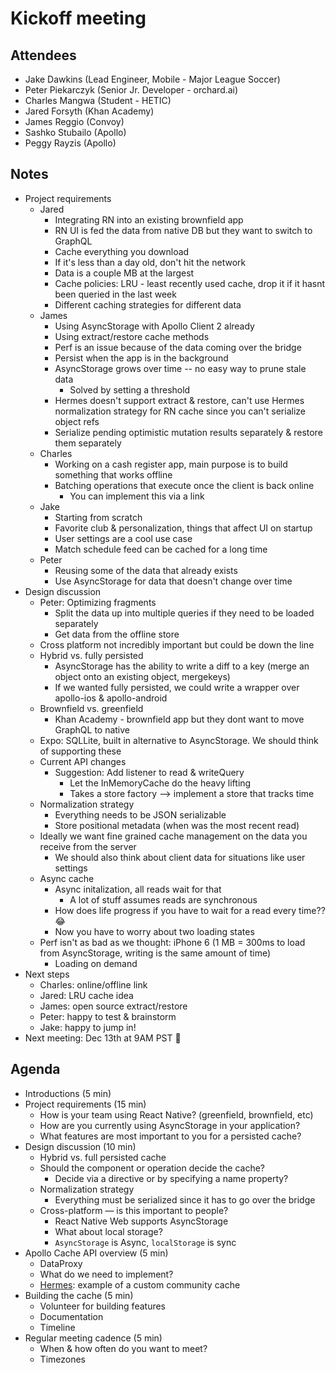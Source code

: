 # Kickoff meeting

## Attendees
- Jake Dawkins (Lead Engineer, Mobile - Major League Soccer)
- Peter Piekarczyk (Senior Jr. Developer - orchard.ai)
- Charles Mangwa (Student - HETIC)
- Jared Forsyth (Khan Academy)
- James Reggio (Convoy)
- Sashko Stubailo (Apollo)
- Peggy Rayzis (Apollo)

## Notes
- Project requirements
  - Jared
    - Integrating RN into an existing brownfield app
    - RN UI is fed the data from native DB but they want to switch to GraphQL
    - Cache everything you download
    - If it's less than a day old, don't hit the network
    - Data is a couple MB at the largest
    - Cache policies: LRU - least recently used cache, drop it if it hasnt been queried in the last week
    - Different caching strategies for different data
  - James
    - Using AsyncStorage with Apollo Client 2 already
    - Using extract/restore cache methods
    - Perf is an issue because of the data coming over the bridge
    - Persist when the app is in the background
    - AsyncStorage grows over time -- no easy way to prune stale data
      - Solved by setting a threshold
    - Hermes doesn't support extract & restore, can't use Hermes normalization strategy for RN cache since you can't serialize object refs
    - Serialize pending optimistic mutation results separately & restore them separately
  - Charles
    - Working on a cash register app, main purpose is to build something that works offline
    - Batching operations that execute once the client is back online
      - You can implement this via a link
  - Jake
    - Starting from scratch
    - Favorite club & personalization, things that affect UI on startup
    - User settings are a cool use case
    - Match schedule feed can be cached for a long time
  - Peter
    - Reusing some of the data that already exists
    - Use AsyncStorage for data that doesn't change over time
- Design discussion
  - Peter: Optimizing fragments
    - Split the data up into multiple queries if they need to be loaded separately
    - Get data from the offline store
  - Cross platform not incredibly important but could be down the line
  - Hybrid vs. fully persisted
    - AsyncStorage has the ability to write a diff to a key (merge an object onto an existing object, mergekeys)
    - If we wanted fully persisted, we could write a wrapper over apollo-ios & apollo-android
  - Brownfield vs. greenfield
    - Khan Academy - brownfield app but they dont want to move GraphQL to native
  - Expo: SQLLite, built in alternative to AsyncStorage. We should think of supporting these
  - Current API changes
    - Suggestion: Add listener to read & writeQuery
      - Let the InMemoryCache do the heavy lifting
      - Takes a store factory --> implement a store that tracks time
  - Normalization strategy
    - Everything needs to be JSON serializable
    - Store positional metadata (when was the most recent read)
  - Ideally we want fine grained cache management on the data you receive from the server
    - We should also think about client data for situations like user settings
  - Async cache
    - Async initalization, all reads wait for that
      - A lot of stuff assumes reads are synchronous
    - How does life progress if you have to wait for a read every time?? 😂
    - Now you have to worry about two loading states
  - Perf isn't as bad as we thought: iPhone 6 (1 MB = 300ms to load from AsyncStorage, writing is the same amount of time)
    - Loading on demand
- Next steps
  - Charles: online/offline link
  - Jared: LRU cache idea
  - James: open source extract/restore
  - Peter: happy to test & brainstorm
  - Jake: happy to jump in!
- Next meeting: Dec 13th at 9AM PST 🎉

## Agenda
- Introductions (5 min)
- Project requirements (15 min)
  - How is your team using React Native? (greenfield, brownfield, etc)
  - How are you currently using AsyncStorage in your application?
  - What features are most important to you for a persisted cache?
- Design discussion (10 min)
  - Hybrid vs. full persisted cache
  - Should the component or operation decide the cache?
    - Decide via a directive or by specifying a name property?
  - Normalization strategy
    - Everything must be serialized since it has to go over the bridge
  - Cross-platform — is this important to people?
    - React Native Web supports AsyncStorage
    - What about local storage?
    - `AsyncStorage` is Async, `localStorage` is sync
- Apollo Cache API overview (5 min)
  - DataProxy
  - What do we need to implement?
  - [Hermes](https://github.com/convoyinc/apollo-cache-hermes): example of a custom community cache
- Building the cache (5 min)
  - Volunteer for building features
  - Documentation
  - Timeline
- Regular meeting cadence (5 min)
  - When & how often do you want to meet?
  - Timezones
